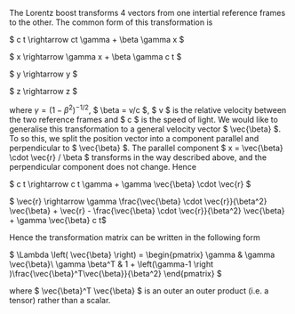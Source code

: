 The Lorentz boost transforms 4 vectors from one intertial reference frames to the other. The common form of this transformation is

$ c t \rightarrow ct \gamma + \beta \gamma x $

$ x \rightarrow \gamma x + \beta \gamma c t $

$ y \rightarrow y $

$ z \rightarrow z $

where $\gamma = \left(1-\beta^2\right)^{-1/2}$, $ \beta = v/c $, $ v $ is the relative velocity between the two reference frames and $ c $ is the speed of light. We would like to generalise this transformation to a general velocity vector $ \vec{\beta} $. To so this, we split the position vector into a component parallel and perpendicular to $ \vec{\beta} $. The parallel component $ x = \vec{\beta} \cdot \vec{r} / \beta $ transforms in the way described above, and the perpendicular component does not change. Hence 

$ c t \rightarrow c t \gamma + \gamma \vec{\beta} \cdot \vec{r} $

$ \vec{r} \rightarrow \gamma \frac{\vec{\beta} \cdot \vec{r}}{\beta^2} \vec{\beta} + \vec{r} - \frac{\vec{\beta} \cdot \vec{r}}{\beta^2} \vec{\beta} +  \gamma \vec{\beta} c t$

Hence the transformation matrix can be written in the following form

$ \Lambda \left( \vec{\beta} \right) = \begin{pmatrix}
\gamma  & \gamma \vec{\beta}\\ 
\gamma \beta^T & 1 + \left(\gamma-1 \right )\frac{\vec{\beta}^T\vec{\beta}}{\beta^2}
\end{pmatrix} $

where $ \vec{\beta}^T \vec{\beta} $ is an outer an outer product (i.e. a tensor) rather than a scalar.